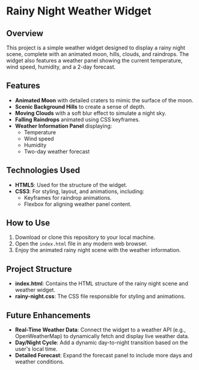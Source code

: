 # Rainy Night Weather Widget

## Overview
This project is a simple weather widget designed to display a rainy night scene, complete with an animated moon, hills, clouds, and raindrops. The widget also features a weather panel showing the current temperature, wind speed, humidity, and a 2-day forecast.

## Features
- **Animated Moon** with detailed craters to mimic the surface of the moon.
- **Scenic Background Hills** to create a sense of depth.
- **Moving Clouds** with a soft blur effect to simulate a night sky.
- **Falling Raindrops** animated using CSS keyframes.
- **Weather Information Panel** displaying:
  - Temperature
  - Wind speed
  - Humidity
  - Two-day weather forecast

## Technologies Used
- **HTML5**: Used for the structure of the widget.
- **CSS3**: For styling, layout, and animations, including:
  - Keyframes for raindrop animations.
  - Flexbox for aligning weather panel content.

## How to Use
1. Download or clone this repository to your local machine.
2. Open the `index.html` file in any modern web browser.
3. Enjoy the animated rainy night scene with the weather information.

## Project Structure
- **index.html**: Contains the HTML structure of the rainy night scene and weather widget.
- **rainy-night.css**: The CSS file responsible for styling and animations.

## Future Enhancements
- **Real-Time Weather Data**: Connect the widget to a weather API (e.g., OpenWeatherMap) to dynamically fetch and display live weather data.
- **Day/Night Cycle**: Add a dynamic day-to-night transition based on the user's local time.
- **Detailed Forecast**: Expand the forecast panel to include more days and weather conditions.
